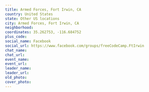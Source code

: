 ```yaml
---
title: Armed Forces, Fort Irwin, CA
country: United States
state: Other US locations
city: Armed Forces, Fort Irwin, CA
neighborhood: 
coordinates: 35.262753, -116.684752
plus_code:
social_name: Facebook
social_url: https://www.facebook.com/groups/freeCodeCamp.FtIrwin
chat_name:
chat_url:
event_name:
event_url:
leader_name:
leader_url:
old_photo: 
cover_photo:
---
```


